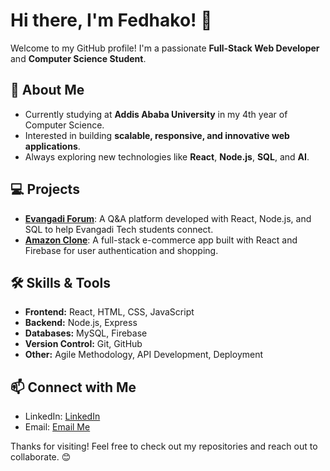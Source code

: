 # Hi there, I'm Fedhako! 👋

Welcome to my GitHub profile! I'm a passionate **Full-Stack Web Developer** and **Computer Science Student**.

## 🚀 About Me
- Currently studying at **Addis Ababa University** in my 4th year of Computer Science.
- Interested in building **scalable, responsive, and innovative web applications**.
- Always exploring new technologies like **React**, **Node.js**, **SQL**, and **AI**.

## 💻 Projects
- **[Evangadi Forum](https://github.com/fedhako7/Evangadi-Forum)**: A Q&A platform developed with React, Node.js, and SQL to help Evangadi Tech students connect.
- **[Amazon Clone](https://github.com/fedhako7/amazon-clone)**: A full-stack e-commerce app built with React and Firebase for user authentication and shopping.

## 🛠️ Skills & Tools
- **Frontend:** React, HTML, CSS, JavaScript
- **Backend:** Node.js, Express
- **Databases:** MySQL, Firebase
- **Version Control:** Git, GitHub
- **Other:** Agile Methodology, API Development, Deployment

## 📫 Connect with Me
- LinkedIn: [LinkedIn](https://www.linkedin.com/in/linkfedhako7/)
- Email: [Email Me](mailto:fedhasayelmachew@gmail.com)

Thanks for visiting! Feel free to check out my repositories and reach out to collaborate. 😊
